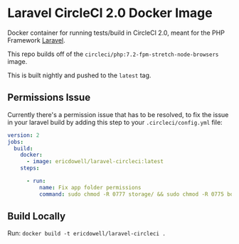 # Laravel CircleCI 2.0 Docker Image
Docker container for running tests/build in CircleCI 2.0, 
meant for the PHP Framework [Laravel](https://laravel.com/).

This repo builds off of the `circleci/php:7.2-fpm-stretch-node-browsers` image.

This is built nightly and pushed to the `latest` tag.

## Permissions Issue
Currently there's a permission issue that has to be resolved,
to fix the issue in your laravel build by adding 
this step to your `.circleci/config.yml` file:

```yml
version: 2
jobs:
  build:
    docker:
      - image: ericdowell/laravel-circleci:latest
    steps:

      - run:
          name: Fix app folder permissions
          command: sudo chmod -R 0777 storage/ && sudo chmod -R 0775 bootstrap/cache/ && sudo chmod 0775 public/robots.txt
```

## Build Locally
Run: `docker build -t ericdowell/laravel-circleci .`
